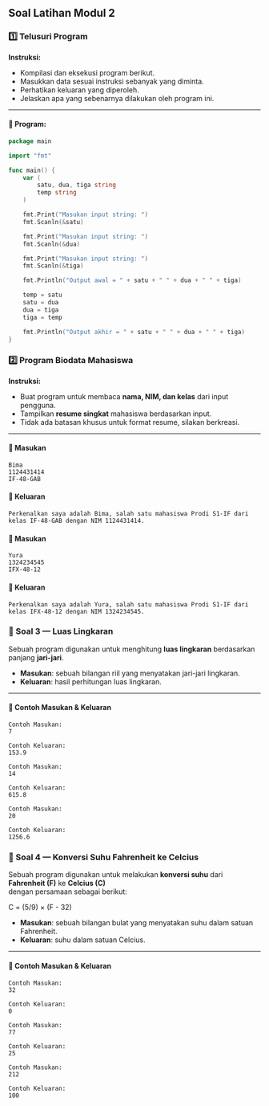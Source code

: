 ## Soal Latihan Modul 2

### 1️⃣ Telusuri Program

**Instruksi:**

- Kompilasi dan eksekusi program berikut.
- Masukkan data sesuai instruksi sebanyak yang diminta.
- Perhatikan keluaran yang diperoleh.
- Jelaskan apa yang sebenarnya dilakukan oleh program ini.

---

#### 📄 Program:

```go
package main

import "fmt"

func main() {
    var (
        satu, dua, tiga string
        temp string
    )

    fmt.Print("Masukan input string: ")
    fmt.Scanln(&satu)

    fmt.Print("Masukan input string: ")
    fmt.Scanln(&dua)

    fmt.Print("Masukan input string: ")
    fmt.Scanln(&tiga)

    fmt.Println("Output awal = " + satu + " " + dua + " " + tiga)

    temp = satu
    satu = dua
    dua = tiga
    tiga = temp

    fmt.Println("Output akhir = " + satu + " " + dua + " " + tiga)
}
```

### 2️⃣ Program Biodata Mahasiswa

**Instruksi:**

- Buat program untuk membaca **nama, NIM, dan kelas** dari input pengguna.
- Tampilkan **resume singkat** mahasiswa berdasarkan input.
- Tidak ada batasan khusus untuk format resume, silakan berkreasi.

---

#### 📝 Masukan

```plaintext
Bima
1124431414
IF-48-GAB
```

#### 📝 Keluaran

```plaintext
Perkenalkan saya adalah Bima, salah satu mahasiswa Prodi S1-IF dari kelas IF-48-GAB dengan NIM 1124431414.
```

#### 📝 Masukan

```plaintext
Yura
1324234545
IFX-48-12
```

#### 📝 Keluaran

```plaintext
Perkenalkan saya adalah Yura, salah satu mahasiswa Prodi S1-IF dari kelas IFX-48-12 dengan NIM 1324234545.
```

### 🔹 Soal 3 — Luas Lingkaran

Sebuah program digunakan untuk menghitung **luas lingkaran** berdasarkan panjang **jari-jari**.

- **Masukan**: sebuah bilangan riil yang menyatakan jari-jari lingkaran.
- **Keluaran**: hasil perhitungan luas lingkaran.

---

#### 📝 Contoh Masukan & Keluaran

```text
Contoh Masukan:
7

Contoh Keluaran:
153.9

Contoh Masukan:
14

Contoh Keluaran:
615.8

Contoh Masukan:
20

Contoh Keluaran:
1256.6

```

### 🔹 Soal 4 — Konversi Suhu Fahrenheit ke Celcius

Sebuah program digunakan untuk melakukan **konversi suhu** dari **Fahrenheit (F)** ke **Celcius (C)**  
dengan persamaan sebagai berikut:

C = (5/9) × (F - 32)

- **Masukan**: sebuah bilangan bulat yang menyatakan suhu dalam satuan Fahrenheit.
- **Keluaran**: suhu dalam satuan Celcius.

---

#### 📝 Contoh Masukan & Keluaran

```text
Contoh Masukan:
32

Contoh Keluaran:
0

Contoh Masukan:
77

Contoh Keluaran:
25

Contoh Masukan:
212

Contoh Keluaran:
100

```
